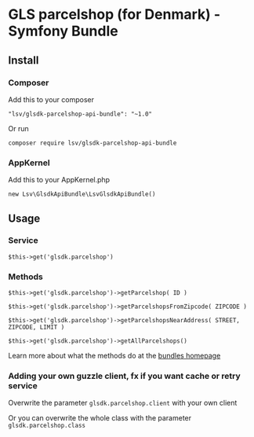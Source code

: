 GLS parcelshop (for Denmark) - Symfony Bundle
=============================================

Install
-------

### Composer

Add this to your composer

````
"lsv/glsdk-parcelshop-api-bundle": "~1.0"
````

Or run

````
composer require lsv/glsdk-parcelshop-api-bundle
````

### AppKernel

Add this to your AppKernel.php

````
new Lsv\GlsdkApiBundle\LsvGlsdkApiBundle()
````

Usage
-----

### Service

````
$this->get('glsdk.parcelshop')
````

### Methods

````
$this->get('glsdk.parcelshop')->getParcelshop( ID )

$this->get('glsdk.parcelshop')->getParcelshopsFromZipcode( ZIPCODE )

$this->get('glsdk.parcelshop')->getParcelshopsNearAddress( STREET, ZIPCODE, LIMIT )

$this->get('glsdk.parcelshop')->getAllParcelshops()
````

Learn more about what the methods do at the [bundles homepage](https://github.com/lsv/glsdk-api)

### Adding your own guzzle client, fx if you want cache or retry service

Overwrite the parameter ````glsdk.parcelshop.client```` with your own client

Or you can overwrite the whole class with the parameter ````glsdk.parcelshop.class````